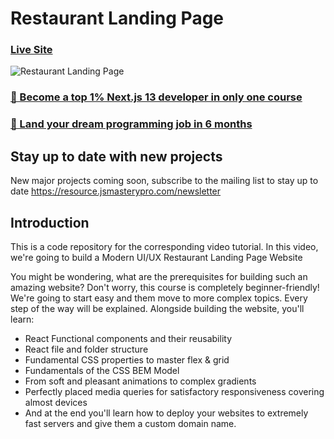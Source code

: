 # Restaurant Landing Page

### [Live Site](https://gericht-restaurant.com/)

![Restaurant Landing Page](https://i.ibb.co/5jxBKpw/image.png)

### [🌟 Become a top 1% Next.js 13 developer in only one course](https://jsmastery.pro/next13)

### [🚀 Land your dream programming job in 6 months](https://jsmastery.pro/masterclass)

## Stay up to date with new projects

New major projects coming soon, subscribe to the mailing list to stay up to date https://resource.jsmasterypro.com/newsletter

## Introduction

This is a code repository for the corresponding video tutorial. In this video, we're going to build a Modern UI/UX Restaurant Landing Page Website

You might be wondering, what are the prerequisites for building such an amazing website? Don't worry, this course is completely beginner-friendly! We're going to start easy and them move to more complex topics. Every step of the way will be explained. Alongside building the website, you'll learn:

- React Functional components and their reusability
- React file and folder structure
- Fundamental CSS properties to master flex & grid
- Fundamentals of the CSS BEM Model
- From soft and pleasant animations to complex gradients
- Perfectly placed media queries for satisfactory responsiveness covering almost devices
- And at the end you'll learn how to deploy your websites to extremely fast servers and give them a custom domain name.
